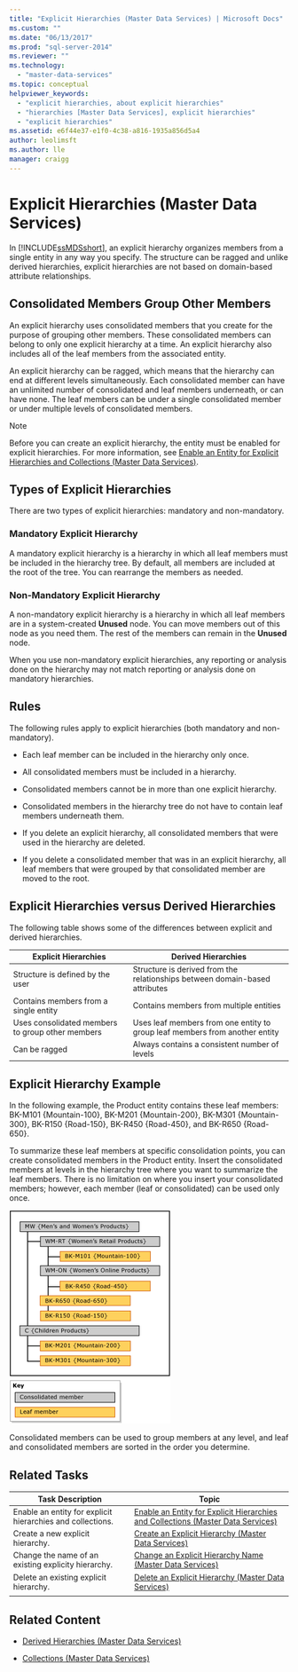 ```yaml
---
title: "Explicit Hierarchies (Master Data Services) | Microsoft Docs"
ms.custom: ""
ms.date: "06/13/2017"
ms.prod: "sql-server-2014"
ms.reviewer: ""
ms.technology: 
  - "master-data-services"
ms.topic: conceptual
helpviewer_keywords: 
  - "explicit hierarchies, about explicit hierarchies"
  - "hierarchies [Master Data Services], explicit hierarchies"
  - "explicit hierarchies"
ms.assetid: e6f44e37-e1f0-4c38-a816-1935a856d5a4
author: leolimsft
ms.author: lle
manager: craigg
---
```

# Explicit Hierarchies (Master Data Services)
  In [!INCLUDE[ssMDSshort](../includes/ssmdsshort-md.md)], an explicit hierarchy organizes members from a single entity in any way you specify. The structure can be ragged and unlike derived hierarchies, explicit hierarchies are not based on domain-based attribute relationships.  
  
## Consolidated Members Group Other Members  
 An explicit hierarchy uses consolidated members that you create for the purpose of grouping other members. These consolidated members can belong to only one explicit hierarchy at a time. An explicit hierarchy also includes all of the leaf members from the associated entity.  
  
 An explicit hierarchy can be ragged, which means that the hierarchy can end at different levels simultaneously. Each consolidated member can have an unlimited number of consolidated and leaf members underneath, or can have none. The leaf members can be under a single consolidated member or under multiple levels of consolidated members.  
  
> [!NOTE]  
>  Before you can create an explicit hierarchy, the entity must be enabled for explicit hierarchies. For more information, see [Enable an Entity for Explicit Hierarchies and Collections &#40;Master Data Services&#41;](enable-an-entity-for-explicit-hierarchies-and-collections-master-data-services.md).  
  
## Types of Explicit Hierarchies  
 There are two types of explicit hierarchies: mandatory and non-mandatory.  
  
### Mandatory Explicit Hierarchy  
 A mandatory explicit hierarchy is a hierarchy in which all leaf members must be included in the hierarchy tree. By default, all members are included at the root of the tree. You can rearrange the members as needed.  
  
### Non-Mandatory Explicit Hierarchy  
 A non-mandatory explicit hierarchy is a hierarchy in which all leaf members are in a system-created **Unused** node. You can move members out of this node as you need them. The rest of the members can remain in the **Unused** node.  
  
 When you use non-mandatory explicit hierarchies, any reporting or analysis done on the hierarchy may not match reporting or analysis done on mandatory hierarchies.  
  
## Rules  
 The following rules apply to explicit hierarchies (both mandatory and non-mandatory).  
  
-   Each leaf member can be included in the hierarchy only once.  
  
-   All consolidated members must be included in a hierarchy.  
  
-   Consolidated members cannot be in more than one explicit hierarchy.  
  
-   Consolidated members in the hierarchy tree do not have to contain leaf members underneath them.  
  
-   If you delete an explicit hierarchy, all consolidated members that were used in the hierarchy are deleted.  
  
-   If you delete a consolidated member that was in an explicit hierarchy, all leaf members that were grouped by that consolidated member are moved to the root.  
  
## Explicit Hierarchies versus Derived Hierarchies  
 The following table shows some of the differences between explicit and derived hierarchies.  
  
|Explicit Hierarchies|Derived Hierarchies|  
|--------------------------|-------------------------|  
|Structure is defined by the user|Structure is derived from the relationships between domain-based attributes|  
|Contains members from a single entity|Contains members from multiple entities|  
|Uses consolidated members to group other members|Uses leaf members from one entity to group leaf members from another entity|  
|Can be ragged|Always contains a consistent number of levels|  
  
## Explicit Hierarchy Example  
 In the following example, the Product entity contains these leaf members: BK-M101 {Mountain-100}, BK-M201 {Mountain-200}, BK-M301 {Mountain-300}, BK-R150 {Road-150}, BK-R450 {Road-450}, and BK-R650 {Road-650}.  
  
 To summarize these leaf members at specific consolidation points, you can create consolidated members in the Product entity. Insert the consolidated members at levels in the hierarchy tree where you want to summarize the leaf members. There is no limitation on where you insert your consolidated members; however, each member (leaf or consolidated) can be used only once.  
  
 ![Mountain Bike Explicit Hierarchy Example](../../2014/master-data-services/media/mds-conc-explicit-hierarchy.gif "Mountain Bike Explicit Hierarchy Example")  
  
 Consolidated members can be used to group members at any level, and leaf and consolidated members are sorted in the order you determine.  
  
## Related Tasks  
  
|Task Description|Topic|  
|----------------------|-----------|  
|Enable an entity for explicit hierarchies and collections.|[Enable an Entity for Explicit Hierarchies and Collections &#40;Master Data Services&#41;](enable-an-entity-for-explicit-hierarchies-and-collections-master-data-services.md)|  
|Create a new explicit hierarchy.|[Create an Explicit Hierarchy &#40;Master Data Services&#41;](../../2014/master-data-services/create-an-explicit-hierarchy-master-data-services.md)|  
|Change the name of an existing explicity hierarchy.|[Change an Explicit Hierarchy Name &#40;Master Data Services&#41;](../../2014/master-data-services/change-an-explicit-hierarchy-name-master-data-services.md)|  
|Delete an existing explicit hierarchy.|[Delete an Explicit Hierarchy &#40;Master Data Services&#41;](../../2014/master-data-services/delete-an-explicit-hierarchy-master-data-services.md)|  
|||  
  
## Related Content  
  
-   [Derived Hierarchies &#40;Master Data Services&#41;](../../2014/master-data-services/derived-hierarchies-master-data-services.md)  
  
-   [Collections &#40;Master Data Services&#41;](../../2014/master-data-services/collections-master-data-services.md)  
  
  
